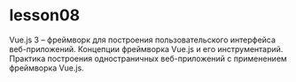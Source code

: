 # lesson08
Vue.js 3 – фреймворк для построения пользовательского интерфейса веб-приложений. Концепции фреймворка Vue.js и его инструментарий. Практика построения одностраничных веб-приложений с применением фреймворка Vue.js.
